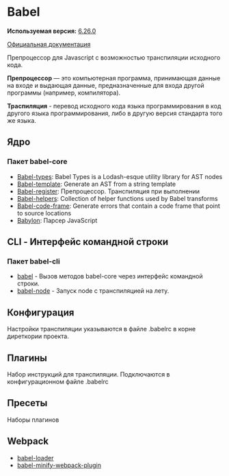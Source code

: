 # Babel

<p><b>Используемая версия:</b> <a target="_blank" href="https://github.com/babel/babel/releases/tag/v6.26.0" />6.26.0</a></p>
<p><a target="_blank" href="https://babeljs.io/">Официальная документация</a></p>

Препроцессор для Javascript с возможностью транспиляции исходного кода.

__Препроцессор__ — это компьютерная программа, принимающая данные на входе и выдающая данные, предназначенные для входа другой программы (например, компилятора).

__Траспиляция__ - перевод исходного кода языка программирования в код другого языка программирования, либо в другую версия стандарта того же языка.

## Ядро
### Пакет babel-core

<ul>
<li><a target="_blank" href="https://babeljs.io/docs/core-packages/babel-types/">Babel-types</a>: Babel Types is a Lodash-esque utility library for AST nodes</li>
<li><a target="_blank" href="https://babeljs.io/docs/core-packages/babel-template/">Babel-template</a>: Generate an AST from a string template</li>
<li><a target="_blank" href="https://babeljs.io/docs/usage/babel-register/">Babel-register</a>: Препроцессор. Транспиляция при выполнении</li>
<li><a target="_blank" href="https://babeljs.io/docs/core-packages/babel-helpers/">Babel-helpers</a>: Collection of helper functions used by Babel transforms</li>
<li><a target="_blank" href="https://babeljs.io/docs/core-packages/babel-code-frame/">Babel-code-frame</a>: Generate errors that contain a code frame that point to source locations</li>
<li><a target="_blank" href="https://babeljs.io/docs/core-packages/babylon/">Babylon</a>: Парсер JavaScript</li>
</ul>
    
## CLI - Интерфейс командной строки
### Пакет babel-cli

<ul>
<li><a target="_blank" href="https://babeljs.io/docs/usage/cli/">babel</a> - Вызов методов babel-core через интерфейс командной строки.</li>
<li><a target="_blank" href="https://babeljs.io/docs/usage/cli/#babel-node">babel-node</a> - Запуск node с транспиляцией на лету.</li>
</ul>

	
## Конфигурация
Настройки транспиляции указываются в файле .babelrc в корне диреткории проекта.

## Плагины
Набор инструкций для транспиляции. Подключаются в конфигурационном файле .babelrc

## Пресеты
Наборы плагинов

## Webpack

<ul>
<li><a target="_blank" href="https://github.com/babel/babel-loader">babel-loader</a></li>
<li><a target="_blank" href="https://github.com/webpack-contrib/babel-minify-webpack-plugin/blob/master/package.json">babel-minify-webpack-plugin</a></li>
</ul>
